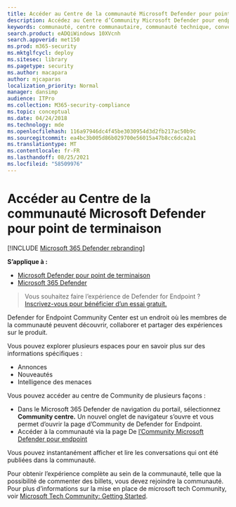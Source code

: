 ```yaml
---
title: Accéder au Centre de la communauté Microsoft Defender pour point de terminaison
description: Accédez au Centre d’Community Microsoft Defender pour endpoint pour partager des expériences, impliquer et en savoir plus sur le produit.
keywords: communauté, centre communautaire, communauté technique, conversation, annonces
search.product: eADQiWindows 10XVcnh
search.appverid: met150
ms.prod: m365-security
ms.mktglfcycl: deploy
ms.sitesec: library
ms.pagetype: security
ms.author: macapara
author: mjcaparas
localization_priority: Normal
manager: dansimp
audience: ITPro
ms.collection: M365-security-compliance
ms.topic: conceptual
ms.date: 04/24/2018
ms.technology: mde
ms.openlocfilehash: 116a97946dc4f45be3030954d3d2fb217ac50b9c
ms.sourcegitcommit: ea4bc3b005d86b029700e56015a47b8cc6dca2a1
ms.translationtype: MT
ms.contentlocale: fr-FR
ms.lasthandoff: 08/25/2021
ms.locfileid: "58509976"
---
```

# <a name="access-the-microsoft-defender-for-endpoint-community-center"></a>Accéder au Centre de la communauté Microsoft Defender pour point de terminaison

[!INCLUDE [Microsoft 365 Defender rebranding](../../includes/microsoft-defender.md)]

**S’applique à :**
- [Microsoft Defender pour point de terminaison](https://go.microsoft.com/fwlink/p/?linkid=2154037)
- [Microsoft 365 Defender](https://go.microsoft.com/fwlink/?linkid=2118804)

> Vous souhaitez faire l’expérience de Defender for Endpoint ? [Inscrivez-vous pour bénéficier d’un essai gratuit.](https://signup.microsoft.com/create-account/signup?products=7f379fee-c4f9-4278-b0a1-e4c8c2fcdf7e&ru=https://aka.ms/MDEp2OpenTrial?ocid=docs-wdatp-assignaccess-abovefoldlink)

Defender for Endpoint Community Center est un endroit où les membres de la communauté peuvent découvrir, collaborer et partager des expériences sur le produit.

Vous pouvez explorer plusieurs espaces pour en savoir plus sur des informations spécifiques :

- Annonces
- Nouveautés
- Intelligence des menaces

Vous pouvez accéder au centre de Community de plusieurs façons :

- Dans le Microsoft 365 Defender de navigation du portail, sélectionnez **Community centre.** Un nouvel onglet de navigateur s’ouvre et vous permet d’ouvrir la page d’Community de Defender for Endpoint.
- Accéder à la communauté via la page De [l’Community Microsoft Defender pour endpoint](https://techcommunity.microsoft.com/t5/Windows-Defender-Advanced-Threat/ct-p/WindowsDefenderAdvanced)

Vous pouvez instantanément afficher et lire les conversations qui ont été publiées dans la communauté.

Pour obtenir l’expérience complète au sein de la communauté, telle que la possibilité de commenter des billets, vous devez rejoindre la communauté. Pour plus d’informations sur la mise en place de microsoft tech Community, voir [Microsoft Tech Community: Getting Started](https://techcommunity.microsoft.com/t5/Getting-Started/Microsoft-Tech-Community-Getting-Started-Guide/m-p/77888#M15).
